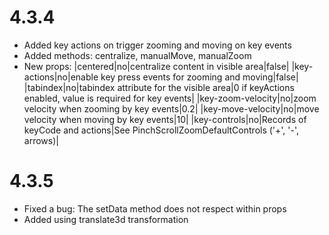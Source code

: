 # 4.3.4
- Added key actions on trigger zooming and moving on key events
- Added methods: centralize, manualMove, manualZoom
- New props: 
|centered|no|centralize content in visible area|false|
|key-actions|no|enable key press events for zooming and moving|false|
|tabindex|no|tabindex attribute for the visible area|0 if keyActions enabled, value is required for key events|
|key-zoom-velocity|no|zoom velocity when zooming by key events|0.2|
|key-move-velocity|no|move velocity when moving by key events|10|
|key-controls|no|Records of keyCode and actions|See PinchScrollZoomDefaultControls ('+', '-', arrows)|

# 4.3.5
- Fixed a bug: The setData method does not respect within props
- Added using translate3d transformation